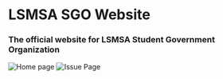 # LSMSA SGO Website
### The official website for LSMSA Student Government Organization

![Home page](http://i.imgur.com/am0jjCN.jpg)
![Issue Page](http://i.imgur.com/OrwDwVs.jpg)